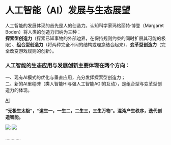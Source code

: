 # 人工智能（AI）发展与生态展望

人工智能的发展体现的首先是人的创造力。认知科学家玛格丽特·博登（Margaret Boden）将人类的创造力归纳为三种：  
**探索型创造力**（探索已知事物的外部边界，在保持规则约束的同时扩展其可能的极限）、**组合型创造力**（将两种完全不同的结构或理念结合起来）、**变革型创造力**（完全改变游戏规则的创新）。

### 人工智能的生态应用与发展创新主要体现在两个方向：  
一、现有AI模式的优化与垂直应用，充分发挥探索型创造力；  
二、新的AI里程碑（类人智能HI与强人工智能AGI的互动），是组合型与变革型创造力的体现。
  
[AI](http://47.119.134.129/ai/ai_dev.html)

**“无极生太极”，“道生一，一生二，二生三，三生万物”。混沌产生秩序，迭代创造智能。**

![](http://47.119.134.129/images/f01.png) ![](http://47.119.134.129/images/f02.png)

…………



